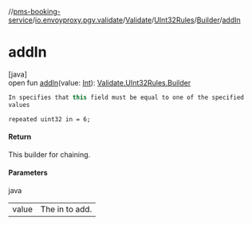 //[pms-booking-service](../../../../../index.md)/[io.envoyproxy.pgv.validate](../../../index.md)/[Validate](../../index.md)/[UInt32Rules](../index.md)/[Builder](index.md)/[addIn](add-in.md)

# addIn

[java]\
open fun [addIn](add-in.md)(value: [Int](https://kotlinlang.org/api/core/kotlin-stdlib/kotlin/-int/index.html)): [Validate.UInt32Rules.Builder](index.md)

```kotlin
In specifies that this field must be equal to one of the specified
values

```
`repeated uint32 in = 6;`

#### Return

This builder for chaining.

#### Parameters

java

| | |
|---|---|
| value | The in to add. |